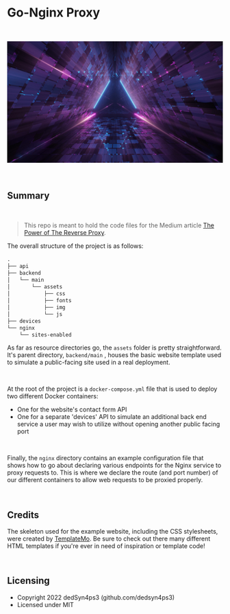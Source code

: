 # Go-Nginx Proxy

<br>

![Banner](https://github.com/dedSyn4ps3/go-nginx-proxy/raw/main/backend/main/assets/img/geometric.jpeg "Banner") 

<br>

## Summary

<br>

> This repo is meant to hold the code files for the Medium article [The Power of The Reverse Proxy](https://www.medium.com/article).

The overall structure of the project is as follows:

```
.
├── api
├── backend
│   └── main
│       └── assets
│           ├── css
│           ├── fonts
│           ├── img
│           └── js
├── devices
└── nginx
    └── sites-enabled

```

As far as resource directories go, the `assets` folder is pretty straightforward. It's parent directory, `backend/main` , houses the basic website template used to simulate a public-facing site used in a real deployment.

<br>

At the root of the project is a `docker-compose.yml` file that is used to deploy two different Docker containers:

- One for the website's contact form API
- One for a separate 'devices' API to simulate an additional back end service a user may wish to utilize without opening another public facing port

<br>

Finally, the `nginx` directory contains an example configuration file that shows how to go about declaring various endpoints for the Nginx service to proxy requests to. This is where we declare the route (and port number) of our different containers to allow web requests to be proxied properly.

<br>

## Credits
The skeleton used for the example website, including the CSS stylesheets, were created by [TemplateMo](https://templatemo.com/). Be sure to check out there many different HTML templates if you're ever in need of inspiration or template code!

<br>

## Licensing

- Copyright 2022 dedSyn4ps3 (github.com/dedsyn4ps3)
- Licensed under MIT